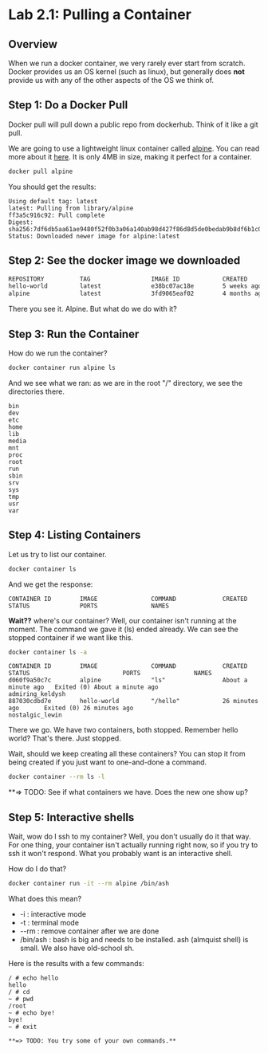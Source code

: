 Lab 2.1: Pulling a Container
============================

## Overview

When we run a docker container, we very rarely ever start from scratch. Docker provides us an OS kernel
(such as linux), but generally does **not** provide us with any of the other aspects of the OS we
think of.  

## Step 1: Do a Docker Pull

Docker pull will pull down a public repo from dockerhub.  Think of it like a git pull.

We are going to use a lightweight linux container called [alpine](https://hub.docker.com/r/_/alpine/).
You can read more about it [here](https://hub.docker.com/r/_/alpine/).  It is only 4MB in size, making
it perfect for a container.

```bash
docker pull alpine
```

You should get the results: 

```console
Using default tag: latest
latest: Pulling from library/alpine
ff3a5c916c92: Pull complete
Digest: sha256:7df6db5aa61ae9480f52f0b3a06a140ab98d427f86d8d5de0bedab9b8df6b1c0
Status: Downloaded newer image for alpine:latest
```

## Step 2: See the docker image we downloaded

```bash
REPOSITORY          TAG                 IMAGE ID            CREATED             SIZE
hello-world         latest              e38bc07ac18e        5 weeks ago         1.85kB
alpine              latest              3fd9065eaf02        4 months ago        4.15MB
```

There you see it. Alpine.  But what do we do with it?

## Step 3: Run the Container

How do we run the container?

```bash
docker container run alpine ls
```

And we see what we ran: as we are in the root "/" directory, we see the directories there.

```console
bin
dev
etc
home
lib
media
mnt
proc
root
run
sbin
srv
sys
tmp
usr
var
```

## Step 4: Listing Containers

Let us try to list our container.  

```bash
docker container ls
```

And we get the response:

```console
CONTAINER ID        IMAGE               COMMAND             CREATED             STATUS              PORTS               NAMES
```

**Wait??** where's our container?  Well, our container isn't running at the moment. The command we gave it (ls) ended already. We can see the stopped container if we want like this.

```bash
docker container ls -a
```

```console
CONTAINER ID        IMAGE               COMMAND             CREATED              STATUS                          PORTS               NAMES
d060f9a50c7c        alpine              "ls"                About a minute ago   Exited (0) About a minute ago                       admiring_keldysh
887030cdbd7e        hello-world         "/hello"            26 minutes ago       Exited (0) 26 minutes ago                           nostalgic_lewin
```

There we go. We have two containers, both stopped.  Remember hello world? That's there. Just stopped. 

Wait, should we keep creating all these containers?  You can stop it from being created if you just want to
one-and-done a command.

```bash
docker container --rm ls -l
```

**=> TODO: See if what containers we have. Does the new one show up?

## Step 5: Interactive shells

Wait, wow do I ssh to my container?  Well, you don't usually do it that way. For one thing, your container
isn't actually running right now, so if you try to ssh it won't respond.  What you probably want is an
interactive shell.

How do I do that?

```bash
docker container run -it --rm alpine /bin/ash
```

What does this mean?
 * -i : interactive mode
 * -t : terminal mode
 * --rm : remove container after we are done
 * /bin/ash : bash is big and needs to be installed.  ash (almquist shell) is small. We also have old-school sh.

Here is the results with a few commands:

```console
/ # echo hello
hello
/ # cd
~ # pwd
/root
~ # echo bye!
bye!
~ # exit

**=> TODO: You try some of your own commands.**

